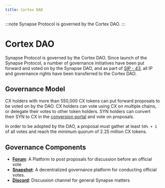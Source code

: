 ```yaml
---
title: Cortex DAO
---
```

:::note
Synapse Protocol is governed by the Cortex DAO.
:::

# Cortex DAO

Synapse Protocol is governed by the Cortex DAO. Since launch of the Synapse Protocol, a number of governance initiatives have been put forward and voted on by the Synapse DAO, and as part of [SIP - 43](https://snapshot.box/#/s:synapseprotocol.eth/proposal/0x274e0c14be2a62c2a293a0cade4560481ab8da183e66d250ed9c8cdd9bbd5b4e), all IP and governance rights have been transferred to the Cortex DAO.

## Governance Model

CX holders with more than 550,000 CX tokens can put forward proposals to be voted on by the DAO. CX holders can vote using CX on multiple chains, or delegate their votes to other token holders. SYN holders can convert their SYN to CX in the [conversion portal](https://cortexprotocol.com/convert) and vote on proposals.

In order to be adopted by the DAO, a proposal must gather at least `50% + 1` of all votes and reach the minimum quorum of 2.25 million CX tokens.

## Governance Components

* **[Forum](https://common.xyz/cortex-dao)**: A Platform to post proposals for discussion before an official vote
* **[Snapshot](https://snapshot.box/#/s:cortex-protocol.ethh)**: A decentralized governance platform for conducting official votes.
* **[Discord](https://discord.gg/synapseprotocol)**: Discussion channel for general Synapse matters